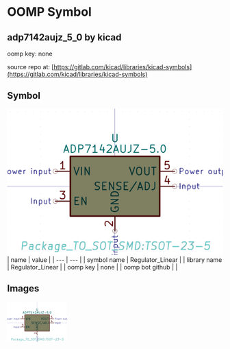 # OOMP Symbol  
## adp7142aujz_5_0  by kicad  
  
oomp key: none  
  
source repo at: [https://gitlab.com/kicad/libraries/kicad-symbols](https://gitlab.com/kicad/libraries/kicad-symbols)  
## Symbol  
  
[![working.png](working_600.png)](working.png)  
| name | value | 
| --- | --- | 
| symbol name | Regulator_Linear | 
| library name | Regulator_Linear | 
| oomp key | none | 
| oomp bot github |  | 
## Images  
  
[![working.png](working_140.png)](working.png)  
